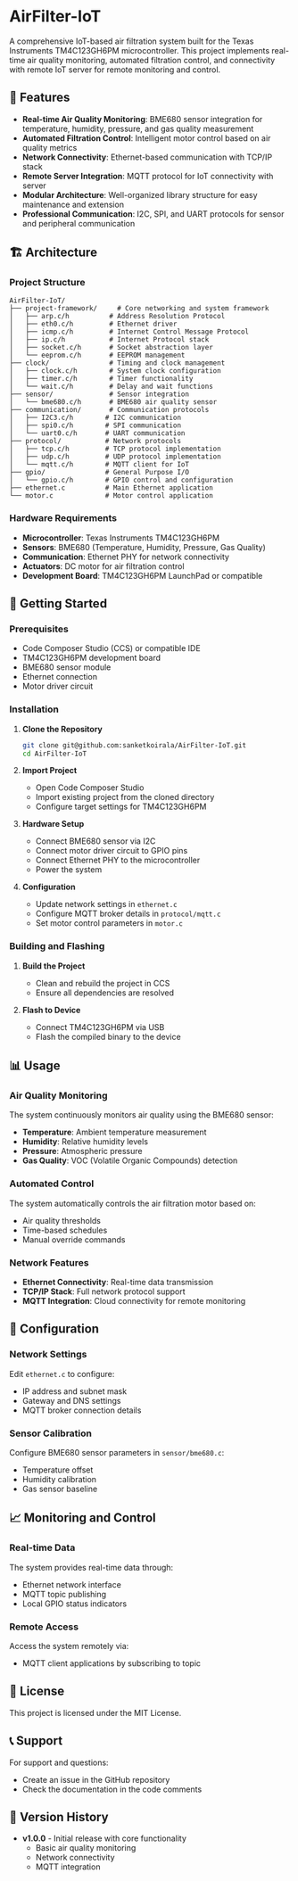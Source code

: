 # AirFilter-IoT

A comprehensive IoT-based air filtration system built for the Texas Instruments TM4C123GH6PM microcontroller. This project implements real-time air quality monitoring, automated filtration control, and  connectivity with remote IoT server for remote monitoring and control.

## 🌟 Features

- **Real-time Air Quality Monitoring**: BME680 sensor integration for temperature, humidity, pressure, and gas quality measurement
- **Automated Filtration Control**: Intelligent motor control based on air quality metrics
- **Network Connectivity**: Ethernet-based communication with TCP/IP stack
- **Remote Server Integration**: MQTT protocol for IoT connectivity with server 
- **Modular Architecture**: Well-organized library structure for easy maintenance and extension
- **Professional Communication**: I2C, SPI, and UART protocols for sensor and peripheral communication

## 🏗️ Architecture

### Project Structure
```
AirFilter-IoT/
├── project-framework/     # Core networking and system framework
│   ├── arp.c/h          # Address Resolution Protocol
│   ├── eth0.c/h         # Ethernet driver
│   ├── icmp.c/h         # Internet Control Message Protocol
│   ├── ip.c/h           # Internet Protocol stack
│   ├── socket.c/h       # Socket abstraction layer
│   └── eeprom.c/h       # EEPROM management
├── clock/               # Timing and clock management
│   ├── clock.c/h        # System clock configuration
│   ├── timer.c/h        # Timer functionality
│   └── wait.c/h         # Delay and wait functions
├── sensor/              # Sensor integration
│   └── bme680.c/h       # BME680 air quality sensor
├── communication/       # Communication protocols
│   ├── I2C3.c/h        # I2C communication
│   ├── spi0.c/h        # SPI communication
│   └── uart0.c/h       # UART communication
├── protocol/           # Network protocols
│   ├── tcp.c/h         # TCP protocol implementation
│   ├── udp.c/h         # UDP protocol implementation
│   └── mqtt.c/h        # MQTT client for IoT
├── gpio/               # General Purpose I/O
│   └── gpio.c/h        # GPIO control and configuration
├── ethernet.c          # Main Ethernet application
└── motor.c             # Motor control application
```

### Hardware Requirements

- **Microcontroller**: Texas Instruments TM4C123GH6PM
- **Sensors**: BME680 (Temperature, Humidity, Pressure, Gas Quality)
- **Communication**: Ethernet PHY for network connectivity
- **Actuators**: DC motor for air filtration control
- **Development Board**: TM4C123GH6PM LaunchPad or compatible

## 🚀 Getting Started

### Prerequisites

- Code Composer Studio (CCS) or compatible IDE
- TM4C123GH6PM development board
- BME680 sensor module
- Ethernet connection
- Motor driver circuit

### Installation

1. **Clone the Repository**
   ```bash
   git clone git@github.com:sanketkoirala/AirFilter-IoT.git
   cd AirFilter-IoT
   ```

2. **Import Project**
   - Open Code Composer Studio
   - Import existing project from the cloned directory
   - Configure target settings for TM4C123GH6PM

3. **Hardware Setup**
   - Connect BME680 sensor via I2C
   - Connect motor driver circuit to GPIO pins
   - Connect Ethernet PHY to the microcontroller
   - Power the system

4. **Configuration**
   - Update network settings in `ethernet.c`
   - Configure MQTT broker details in `protocol/mqtt.c`
   - Set motor control parameters in `motor.c`

### Building and Flashing

1. **Build the Project**
   - Clean and rebuild the project in CCS
   - Ensure all dependencies are resolved

2. **Flash to Device**
   - Connect TM4C123GH6PM via USB
   - Flash the compiled binary to the device

## 📊 Usage

### Air Quality Monitoring

The system continuously monitors air quality using the BME680 sensor:

- **Temperature**: Ambient temperature measurement
- **Humidity**: Relative humidity levels
- **Pressure**: Atmospheric pressure
- **Gas Quality**: VOC (Volatile Organic Compounds) detection

### Automated Control

The system automatically controls the air filtration motor based on:

- Air quality thresholds
- Time-based schedules
- Manual override commands

### Network Features

- **Ethernet Connectivity**: Real-time data transmission
- **TCP/IP Stack**: Full network protocol support
- **MQTT Integration**: Cloud connectivity for remote monitoring


## 🔧 Configuration

### Network Settings

Edit `ethernet.c` to configure:
- IP address and subnet mask
- Gateway and DNS settings
- MQTT broker connection details

### Sensor Calibration

Configure BME680 sensor parameters in `sensor/bme680.c`:
- Temperature offset
- Humidity calibration
- Gas sensor baseline


## 📈 Monitoring and Control

### Real-time Data

The system provides real-time data through:
- Ethernet network interface
- MQTT topic publishing
- Local GPIO status indicators

### Remote Access

Access the system remotely via:
- MQTT client applications by subscribing to topic


## 📝 License

This project is licensed under the MIT License.

## 📞 Support

For support and questions:
- Create an issue in the GitHub repository
- Check the documentation in the code comments

## 🔄 Version History

- **v1.0.0** - Initial release with core functionality
  - Basic air quality monitoring
  - Network connectivity
  - MQTT integration
